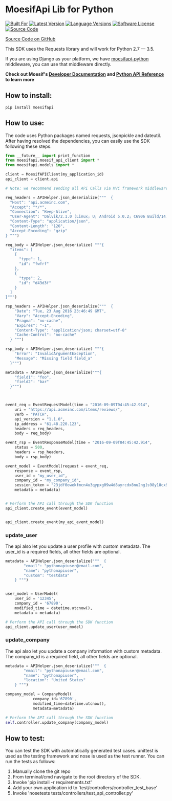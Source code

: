 # MoesifApi Lib for Python

[![Built For][ico-built-for]][link-built-for]
[![Latest Version][ico-version]][link-package]
[![Language Versions][ico-language]][link-language]
[![Software License][ico-license]][link-license]
[![Source Code][ico-source]][link-source]

[Source Code on GitHub](https://github.com/moesif/moesifapi-python)

This SDK uses the Requests library and will work for Python 2.7 — 3.5.

If you are using Django as your platform, we have [moesifapi-python](https://github.com/Moesif/moesifapi-python) middleware, you can use that middleware directly.

__Check out Moesif's [Developer Documentation](https://www.moesif.com/docs) and [Python API Reference](https://www.moesif.com/docs/api?python) to learn more__


## How to install:

```
pip install moesifapi
```

## How to use:

The code uses Python packages named requests, jsonpickle and dateutil.
After having resolved the dependencies, you can easily use the SDK following these steps.

```python
from __future__ import print_function
from moesifapi.moesif_api_client import *
from moesifapi.models import *

client = MoesifAPIClient(my_application_id)
api_client = client.api

# Note: we recommend sending all API Calls via MVC framework middleware.

req_headers = APIHelper.json_deserialize("""  {
  "Host": "api.acmeinc.com",
  "Accept": "*/*",
  "Connection": "Keep-Alive",
  "User-Agent": "Dalvik/2.1.0 (Linux; U; Android 5.0.2; C6906 Build/14.5.A.0.242)",
  "Content-Type": "application/json",
  "Content-Length": "126",
  "Accept-Encoding": "gzip"
} """)

req_body = APIHelper.json_deserialize( """{
  "items": [
    {
      "type": 1,
      "id": "fwfrf"
    },
    {
      "type": 2,
      "id": "d43d3f"
    }
  ]
}""")

rsp_headers = APIHelper.json_deserialize("""  {
    "Date": "Tue, 23 Aug 2016 23:46:49 GMT",
    "Vary": "Accept-Encoding",
    "Pragma": "no-cache",
    "Expires": "-1",
    "Content-Type": "application/json; charset=utf-8"
    "Cache-Control": "no-cache"
  } """)

rsp_body = APIHelper.json_deserialize( """{
    "Error": "InvalidArgumentException",
    "Message": "Missing field field_a"
  }""")

metadata = APIHelper.json_deserialize("""{
    "field1": "foo",
    "field2": "bar"
  }""")



event_req = EventRequestModel(time = "2016-09-09T04:45:42.914",
    uri = "https://api.acmeinc.com/items/reviews/",
    verb = "PATCH",
    api_version = "1.1.0",
    ip_address = "61.48.220.123",
    headers = req_headers,
    body = req_body)

event_rsp = EventResponseModel(time = "2016-09-09T04:45:42.914",
    status = 500,
    headers = rsp_headers,
    body = rsp_body)

event_model = EventModel(request = event_req,
    response = event_rsp,
    user_id = "my_user_id",
    company_id = "my_company_id",
    session_token = "23jdf0owekfmcn4u3qypxg09w4d8ayrcdx8nu2ng]s98y18cx98q3yhwmnhcfx43f",
    metadata = metadata)


# Perform the API call through the SDK function
api_client.create_event(event_model)


api_client.create_event(my_api_event_model)
```

### update_user

The api also let you update a user profile with custom metadata.
The user_id is a required fields, all other fields are optional.

```python
metadata = APIHelper.json_deserialize("""  {
        "email": "pythonapiuser@email.com",
        "name": "pythonapiuser",
        "custom": "testdata"
    } """)


user_model = UserModel(
    user_id = '12345',
    company_id = '67890',
    modified_time = datetime.utcnow(),
    metadata = metadata)

# Perform the API call through the SDK function
api_client.update_user(user_model)

```

### update_company

The api also let you update a company information with custom metadata.
The company_id is a required field, all other fields are optional.

```python
metadata = APIHelper.json_deserialize("""  {
        "email": "pythonapiuser@email.com",
        "name": "pythonapiuser",
        "location": "United States"
    } """)

company_model = CompanyModel(
            company_id='67890',
            modified_time=datetime.utcnow(),
            metadata=metadata)

# Perform the API call through the SDK function
self.controller.update_company(company_model)
```

## How  to test:

You can test the SDK with automatically generated test
cases. unittest is used as the testing framework and nose is used as the test
runner. You can run the tests as follows:

  1. Manually clone the git repo
  2. From terminal/cmd navigate to the root directory of the SDK.
  3. Invoke 'pip install -r requirements.txt'
  4. Add your own application id to 'test/controllers/controller_test_base'
  5. Invoke 'nosetests tests/controllers/test_api_controller.py'

  [ico-built-for]: https://img.shields.io/badge/built%20for-python-blue.svg
  [ico-version]: https://img.shields.io/pypi/v/moesifapi.svg
  [ico-language]: https://img.shields.io/pypi/pyversions/moesifapi.svg
  [ico-license]: https://img.shields.io/badge/License-Apache%202.0-green.svg
  [ico-source]: https://img.shields.io/github/last-commit/moesif/moesifapi-python.svg?style=social

  [link-built-for]: https://www.python.org/
  [link-package]: https://pypi.python.org/pypi/moesifapi
  [link-language]: https://pypi.python.org/pypi/moesifapi
  [link-license]: https://raw.githubusercontent.com/Moesif/moesifapi-python/master/LICENSE
  [link-source]: https://github.com/Moesif/moesifapi-python
